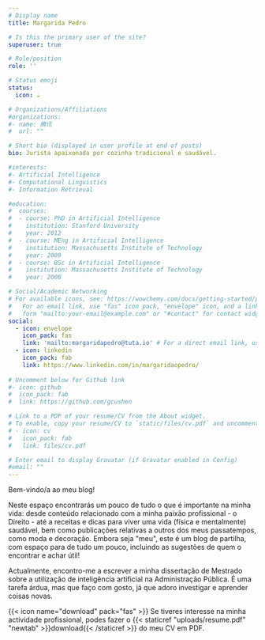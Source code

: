 ```yaml
---
# Display name
title: Margarida Pedro

# Is this the primary user of the site?
superuser: true

# Role/position
role: ''

# Status emoji
status:
  icon: ☕️

# Organizations/Affiliations
#organizations:
#- name: 腾讯
#  url: ""

# Short bio (displayed in user profile at end of posts)
bio: Jurista apaixonada por cozinha tradicional e saudável.

#interests:
#- Artificial Intelligence
#- Computational Linguistics
#- Information Retrieval

#education:
#  courses:
#  - course: PhD in Artificial Intelligence
#    institution: Stanford University
#    year: 2012
#  - course: MEng in Artificial Intelligence
#    institution: Massachusetts Institute of Technology
#    year: 2009
#  - course: BSc in Artificial Intelligence
#    institution: Massachusetts Institute of Technology
#    year: 2008

# Social/Academic Networking
# For available icons, see: https://wowchemy.com/docs/getting-started/page-builder/#icons
#   For an email link, use "fas" icon pack, "envelope" icon, and a link in the
#   form "mailto:your-email@example.com" or "#contact" for contact widget.
social:
  - icon: envelope
    icon_pack: fas
    link: 'mailto:margaridapedro@tuta.io' # For a direct email link, use "mailto:test@example.org".
  - icon: linkedin
    icon_pack: fab
    link: https://www.linkedin.com/in/margaridaopedro/
    
# Uncomment below for Github link
#- icon: github
#  icon_pack: fab
#  link: https://github.com/gcushen

# Link to a PDF of your resume/CV from the About widget.
# To enable, copy your resume/CV to `static/files/cv.pdf` and uncomment the lines below.
# - icon: cv
#   icon_pack: fab
#   link: files/cv.pdf

# Enter email to display Gravatar (if Gravatar enabled in Config)
#email: ""
---
```


Bem-vindo/a ao meu blog!

Neste espaço encontrarás um pouco de tudo o que é importante na minha vida: desde conteúdo relacionado com a minha paixão profissional - o Direito - até a receitas e dicas para viver uma vida (física e mentalmente) saudável, bem como publicações relativas a outros dos meus passatempos, como moda e decoração. Embora seja "meu", este é um blog de partilha, com espaço para de tudo um pouco, incluindo as sugestões de quem o encontrar e achar útil! 

Actualmente, encontro-me a escrever a minha dissertação de Mestrado sobre a utilização de inteligência artificial na Administração Pública. É uma tarefa árdua, mas que faço com gosto, já que adoro investigar e aprender coisas novas. 

{{< icon name="download" pack="fas" >}} Se tiveres interesse na minha actividade profissional, podes fazer o {{< staticref "uploads/resume.pdf" "newtab" >}}download{{< /staticref >}} do meu CV em PDF.
